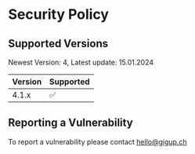 # Security Policy

## Supported Versions

Newest Version: 4,
Latest update: 15.01.2024

| Version | Supported          |
| ------- | ------------------ |
| 4.1.x   | :white_check_mark: |

## Reporting a Vulnerability

To report a vulnerability please contact hello@gigup.ch
